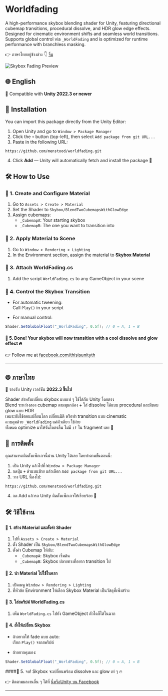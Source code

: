 # Worldfading

A high-performance skybox blending shader for Unity, featuring directional cubemap transitions, procedural dissolve, and HDR glow edge effects. Designed for cinematic environment shifts and seamless world transitions. Supports global control via `_WorldFading` and is optimized for runtime performance with branchless masking.

👉 ภาษาไทยอยู่ข้างล่าง 👇 [จิ้ม](#-ภาษาไทย)

![Skybox Fading Preview](media/preview.gif)

## 🌐 English

🧩 Compatible with **Unity 2022.3 or newer**

## 🔧 Installation

You can import this package directly from the Unity Editor:

1. Open Unity and go to `Window > Package Manager`
2. Click the `+` button (top-left), then select `Add package from git URL...`
3. Paste in the following URL:

```
https://github.com/menstood/worldfading.git
```

4. Click **Add** — Unity will automatically fetch and install the package 🎉

## 🛠 How to Use

### 🔹 1. Create and Configure Material

1. Go to `Assets > Create > Material`
2. Set the Shader to `Skybox/BlendTwoCubemapsWithGlowEdge`
3. Assign cubemaps:
   - `_CubemapA`: Your starting skybox
   - `_CubemapB`: The one you want to transition into

### 🔹 2. Apply Material to Scene

1. Go to `Window > Rendering > Lighting`
2. In the Environment section, assign the material to **Skybox Material**

### 🔹 3. Attach WorldFading.cs

1. Add the script `WorldFading.cs` to any GameObject in your scene

### 🔹 4. Control the Skybox Transition

- For automatic tweening:  
  Call `Play()` in your script

- For manual control:

```csharp
Shader.SetGlobalFloat("_WorldFading", 0.5f); // 0 = A, 1 = B
```

#### 🔹 5. Done! Your skybox will now transition with a cool dissolve and glow effect 🔥

👉 Follow me at [facebook.com/thisisunityth](https://www.facebook.com/thisisunityth)

---

## 🌐 ภาษาไทย

🧩 รองรับ Unity เวอร์ชัน **2022.3 ขึ้นไป**

Shader สำหรับเปลี่ยน skybox แบบเท่ ๆ ใช้ได้กับ Unity โดยตรง  
Blend ระหว่างสอง cubemap ตามมุมกล้อง + ใส่ dissolve ได้แบบ procedural และมีขอบ glow แบบ HDR  
เหมาะกับใช้ตอนเปลี่ยนโลก เปลี่ยนมิติ หรือทำ transition แบบ cinematic  
ควบคุมด้วย `_WorldFading` แค่ตัวเดียว ใช้ง่าย  
ทั้งหมด optimize มาให้รันโคตรลื่น ไม่มี `if` ใน fragment เลย 💨

## 🔧 การติดตั้ง

คุณสามารถติดตั้งแพ็กเกจนี้ผ่าน Unity ได้เลย โดยทำตามขั้นตอนนี้:

1. เปิด Unity แล้วไปที่ `Window > Package Manager`
2. กดปุ่ม `+` ด้านบนซ้าย แล้วเลือก `Add package from git URL...`
3. วาง URL นี้ลงไป:

```
https://github.com/menstood/worldfading.git
```

4. กด Add แล้วรอ Unity ติดตั้งแพ็กเกจให้เรียบร้อย 🎉

## 🛠 วิธีใช้งาน

#### 🔹 1. สร้าง Material และตั้งค่า Shader

1. ไปที่ `Assets > Create > Material`
2. ตั้ง Shader เป็น `Skybox/BlendTwoCubemapsWithGlowEdge`
3. ตั้งค่า Cubemap ให้กับ:
   - `_CubemapA`: Skybox เริ่มต้น
   - `_CubemapB`: Skybox ปลายทางที่อยาก transition ไป

#### 🔹 2. นำ Material ไปใช้ในฉาก

1. เปิดเมนู `Window > Rendering > Lighting`
2. ที่หัวข้อ Environment ให้เลือก Skybox Material เป็นวัสดุที่เพิ่งสร้าง

#### 🔹 3. ใส่สคริปต์ WorldFading.cs

1. เพิ่ม `WorldFading.cs` ไปยัง GameObject ตัวใดก็ได้ในฉาก

#### 🔹 4. สั่งให้เปลี่ยน Skybox

- ถ้าอยากให้ fade แบบ auto:  
  เรียก `Play()` จากสคริปต์

- ถ้าอยากคุมเอง:

```csharp
Shader.SetGlobalFloat("_WorldFading", 0.5f); // 0 = A, 1 = B
```

####🔹 5. จบ! Skybox จะเปลี่ยนพร้อม dissolve และ glow เท่ ๆ 🔥

👉 ติดตามผลงานอื่น ๆ ได้ที่ [นี่หรือUnity บน Facebook](https://www.facebook.com/thisisunityth)

---
